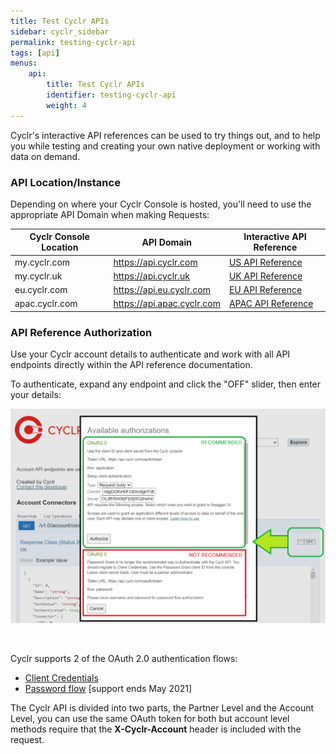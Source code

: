 ```yaml
---
title: Test Cyclr APIs
sidebar: cyclr_sidebar
permalink: testing-cyclr-api
tags: [api]
menus:
    api:
        title: Test Cyclr APIs
        identifier: testing-cyclr-api
        weight: 4
---
```


Cyclr's interactive API references can be used to try things out, and to help you while testing and creating your own native deployment or working with data on demand.

### API Location/Instance

Depending on where your Cyclr Console is hosted, you'll need to use the appropriate API Domain when making Requests:

Cyclr Console Location | API Domain | Interactive API Reference
--- | --- | ---
my.cyclr.com | https://api.cyclr.com | [US API Reference](https://api.cyclr.com/docs/index)
my.cyclr.uk | https://api.cyclr.uk | [UK API Reference](https://api.cyclr.uk/docs/index)
eu.cyclr.com | https://api.eu.cyclr.com | [EU API Reference](https://api.eu.cyclr.com/docs/index)
apac.cyclr.com | https://api.apac.cyclr.com | [APAC API Reference](https://api.apac.cyclr.com/docs/index)

### API Reference Authorization

Use your Cyclr account details to authenticate and work with all API endpoints directly within the API reference documentation.

To authenticate, expand any endpoint and click the "OFF" slider, then enter your details:

![](./images/testing-cyclrs-apis-auth_2020-11.png)

<br/>

Cyclr supports 2 of the OAuth 2.0 authentication flows:

* [Client Credentials](./cyclr-api-authentication)
* [Password flow](./cyclr-api-authentication-password) [support ends May 2021]



The Cyclr API is divided into two parts, the Partner Level and the Account Level, you can use the same OAuth token for both but account level methods require that the **X-Cyclr-Account** header is included with the request.
